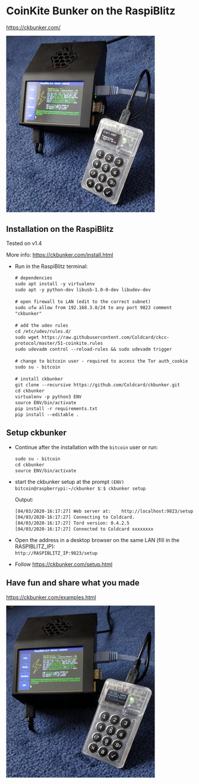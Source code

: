# CoinKite Bunker on the RaspiBlitz

https://ckbunker.com/

<p align="left">
  <img width="400" src="/images/ckbunker.starthsm.jpg">
</p>

## Installation on the RaspiBlitz 
Tested on v1.4

More info: https://ckbunker.com/install.html

* Run in the RaspiBlitz terminal: 

    ```
    # dependencies
    sudo apt install -y virtualenv 
    sudo apt -y python-dev libusb-1.0-0-dev libudev-dev

    # open firewall to LAN (edit to the correct subnet)
    sudo ufw allow from 192.168.3.0/24 to any port 9823 comment "ckbunker"

    # add the udev rules
    cd /etc/udev/rules.d/
    sudo wget https://raw.githubusercontent.com/Coldcard/ckcc-protocol/master/51-coinkite.rules
    sudo udevadm control --reload-rules && sudo udevadm trigger

    # change to bitcoin user - required to access the Tor auth_cookie
    sudo su - bitcoin

    # install ckbunker
    git clone --recursive https://github.com/Coldcard/ckbunker.git
    cd ckbunker
    virtualenv -p python3 ENV
    source ENV/bin/activate
    pip install -r requirements.txt
    pip install --editable .
    ```

## Setup ckbunker

* Continue after the installation with the `bitcoin` user or run:
    ```
    sudo su - bitcoin
    cd ckbunker
    source ENV/bin/activate
    ```
* start the ckbunker setup at the prompt `(ENV) bitcoin@raspberrypi:~/ckbunker $`:
`$ ckbunker setup`

    Output: 
    ```
    [04/03/2020-16:17:27] Web server at:    http://localhost:9823/setup
    [04/03/2020-16:17:27] Connecting to Coldcard.
    [04/03/2020-16:17:27] Tord version: 0.4.2.5
    [04/03/2020-16:17:27] Connected to Coldcard xxxxxxxx
    ```
* Open the address in a desktop browser on the same LAN (fill in the RASPIBLITZ_IP):  
`http://RASPIBLITZ_IP:9823/setup`


* Follow https://ckbunker.com/setup.html

## Have fun and share what you made
https://ckbunker.com/examples.html


<p align="left">
  <img width="400" src="/images/ckbunker.hsmmode.jpg">
</p>